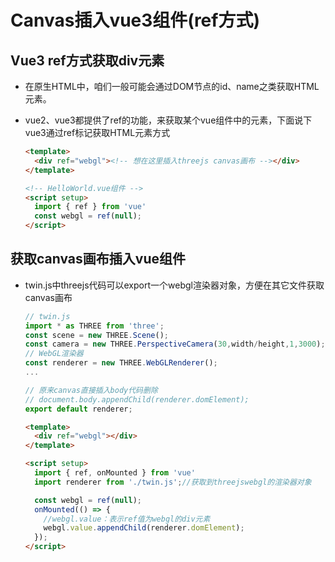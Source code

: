 # Canvas插入vue3组件(ref方式)

## Vue3 ref方式获取div元素

+ 在原生HTML中，咱们一般可能会通过DOM节点的id、name之类获取HTML元素。

+ vue2、vue3都提供了ref的功能，来获取某个vue组件中的元素，下面说下vue3通过ref标记获取HTML元素方式

  ```html
  <template>
    <div ref="webgl"><!-- 想在这里插入threejs canvas画布 --></div>
  </template>

  <!-- HelloWorld.vue组件 -->
  <script setup>
    import { ref } from 'vue'
    const webgl = ref(null);
  </script>
  ```

## 获取canvas画布插入vue组件

+ twin.js中threejs代码可以export一个webgl渲染器对象，方便在其它文件获取canvas画布

  ```js
  // twin.js
  import * as THREE from 'three';
  const scene = new THREE.Scene();
  const camera = new THREE.PerspectiveCamera(30,width/height,1,3000);
  // WebGL渲染器
  const renderer = new THREE.WebGLRenderer();
  ...

  // 原来canvas直接插入body代码删除
  // document.body.appendChild(renderer.domElement);
  export default renderer;
  ```

  ```html
  <template>
    <div ref="webgl"></div>
  </template>

  <script setup>
    import { ref, onMounted } from 'vue'
    import renderer from './twin.js';//获取到threejswebgl的渲染器对象

    const webgl = ref(null);
    onMounted(() => {
      //webgl.value：表示ref值为webgl的div元素
      webgl.value.appendChild(renderer.domElement);
    });
  </script>
  ```

